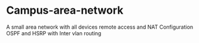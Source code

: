 # Campus-area-network
A small area network with all devices remote access and NAT Configuration OSPF and HSRP with Inter vlan routing
